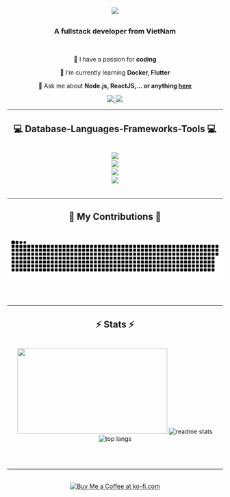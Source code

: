 <!--
**NguyenNgocHuongGiang/NguyenNgocHuongGiang** is a ✨ _special_ ✨ repository because its `README.md` (this file) appears on your GitHub profile.

Here are some ideas to get you started:

- 🔭 I’m currently working on ...
- 🌱 I’m currently learning ...
- 👯 I’m looking to collaborate on ...
- 🤔 I’m looking for help with ...
- 💬 Ask me about ...
- 📫 How to reach me: ...
- 😄 Pronouns: ...
- ⚡ Fun fact: ...
-->

<h1 align="center">
    <img src="https://readme-typing-svg.herokuapp.com/?font=Righteous&size=55&color=ffd036&center=true&vCenter=true&width=500&height=150&duration=4000&lines=Hi+bro+👋;+I'm+Giang!;" />
</h1>

<h3 align="center">A fullstack developer from VietNam</h3>

<br/>

<div align="center">
 
 🔭 I have a passion for **coding**
 
 🌱 I’m currently learning **Docker, Flutter**

 💬 Ask me about **Node.js, ReactJS,... or anything [here](https://github.com/NguyenNgocHuongGiang/NguyenNgocHuongGiang/issues)**


 </div>
 
<div align="center"> 
  <a href="mailto:huonggiang7657@gmail.com">
    <img src="https://img.shields.io/badge/Gmail-333333?style=for-the-badge&logo=gmail&logoColor=red" />
  </a>
  <a href="https://www.instagram.com/h.zangggg/" target="_blank">
    <img src="https://img.shields.io/badge/Instagram-620035?style=for-the-badge&logo=Instagram&logoColor=white" target="_blank" />
  </a>
</div>

 <hr/>
 
<h2 align="center">💻 Database-Languages-Frameworks-Tools 💻</h2>
<br/>
<div align="center">
    <img src="https://skillicons.dev/icons?i=mysql,mongodb" /><br>
    <img src="https://skillicons.dev/icons?i=html,css,python,javascript,typescript,c,java" /><br>
    <img src="https://skillicons.dev/icons?i=nodejs,express,nestjs,react,bootstrap,mui,tailwind" /><br>
    <img src="https://skillicons.dev/icons?i=vscode,github,figma" /><br>
</div>

<br/>
<hr/>

<div align="center">
  <h2>🐍 My Contributions 🐍</h2>
  <br>
  <picture>
  <source media="(prefers-color-scheme: dark)" srcset="https://raw.githubusercontent.com/NguyenNgocHuongGiang/NguyenNgocHuongGiang/output/github-snake-dark.svg" />
  <source media="(prefers-color-scheme: light)" srcset="https://raw.githubusercontent.com/NguyenNgocHuongGiang/NguyenNgocHuongGiang/output/github-snake.svg" />
  <img alt="github-snake" src="https://raw.githubusercontent.com/NguyenNgocHuongGiang/NguyenNgocHuongGiang/output/github-snake.svg" />
</picture>
  <br/><br/><br/>
</div>

<hr/>

<h2 align="center">⚡ Stats ⚡</h2>
<br>
<div align=center>
 <img width=350 height=200 src="https://github-readme-streak-stats-salesp07.vercel.app?user=NguyenNgocHuongGiang&theme=vision-friendly-dark"/>
  <img width=350 height=200 src="https://github-readme-stats.vercel.app/api?username=NguyenNgocHuongGiang&count_private=true&show_icons=true&theme=vision-friendly-dark&rank_icon=github&border_radius=10" alt="readme stats" />
    <br>
  <img width=500 height=200 src="https://github-readme-stats.vercel.app/api/top-langs/?username=NguyenNgocHuongGiang&hide=HTML&langs_count=9&layout=compact&theme=vision-friendly-dark&border_radius=10&size_weight=0.5&count_weight=0.5&exclude_repo=github-readme-stats" alt="top langs" />
</div>

<br/><br/>

<hr/>

<br/>

<div align="center">
<a href='' target='_blank'><img height='64' style='border:0px;height:64px;' src='https://storage.ko-fi.com/cdn/kofi1.png?v=3' border='0' alt='Buy Me a Coffee at ko-fi.com' /></a>
</div>

<br/>
